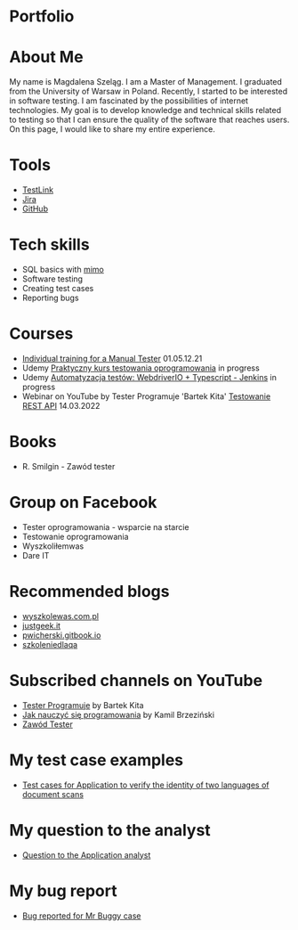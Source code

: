 # Portfolio
# About Me
My name is Magdalena Szeląg. I am a Master of Management. I graduated from the University of Warsaw in Poland. Recently, I started to be interested in software testing. I am fascinated by the possibilities of internet technologies. My goal is to develop knowledge and technical skills related to testing so that I can ensure the quality of the software that reaches users. On this page, I would like to share my entire experience.
# Tools
* [TestLink](https://www.testlink.org/)
* [Jira](https://www.atlassian.com/)
* [GitHub](https://github.com/)
# Tech skills 
* SQL basics with [mimo](https://getmimo.com/)
* Software testing
* Creating test cases
* Reporting bugs
# Courses
* [Individual training for a Manual Tester](https://www.wyszkolewas.com.pl/) 01.05.12.21
* Udemy [Praktyczny kurs testowania oprogramowania](https://www.udemy.com/course/praktyczny-kurs-testowania-oprogramowania/learn/lecture/29008772?start=0#overview) in progress
* Udemy [Automatyzacja testów: WebdriverIO + Typescript - Jenkins](https://www.udemy.com/course/testowanie-automatyczne-webdriverio/learn/lecture/29312514?start=0#overview) in progress
* Webinar on YouTube by Tester Programuje 'Bartek Kita' [Testowanie REST API](https://www.youtube.com/watch?v=OFN7ay5UreY) 14.03.2022
# Books
* R. Smilgin - Zawód tester
# Group on Facebook
* Tester oprogramowania - wsparcie na starcie
* Testowanie oprogramowania
* Wyszkoliłemwas
* Dare IT
# Recommended blogs
* [wyszkolewas.com.pl](https://www.wyszkolewas.com.pl/)
* [justgeek.it](https://geek.justjoin.it/)
* [pwicherski.gitbook.io](https://pwicherski.gitbook.io/testowanie-oprogramowania/)
* [szkoleniedlaqa](https://szkoleniedlaqa.pl/)
# Subscribed channels on YouTube
* [Tester Programuje](https://www.youtube.com/channel/UCb4yMKYzaO-jYGeFSvMuHJQ) by Bartek Kita
* [Jak nauczyć się programowania](https://www.youtube.com/channel/UCxFUKrMr2RNOUm8jztlKCAA) by Kamil Brzeziński
* [Zawód Tester](https://www.youtube.com/channel/UCUJzan4zBUpWwS1yWZZCwUw/featured)
# My test case examples
* [Test cases for Application to verify the identity of two languages of document scans](https://docs.google.com/spreadsheets/d/1bfV5hUaXPGRF9jhui1fzEeexuHbgs_GO/edit?usp=sharing&ouid=109717024635922998817&rtpof=true&sd=true)
# My question to the analyst
* [Question to the Application analyst](https://drive.google.com/file/d/1hq0ygT0bmpFl2iQchOM1igawQfw9ShLZ/view?usp=sharing)
# My bug report
* [Bug reported for Mr Buggy case](https://drive.google.com/file/d/1SqaXfXwumuIGJcWgEy8UPImSfWK_hLvj/view?usp=sharing)

